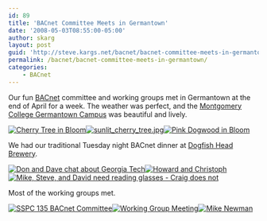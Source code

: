 ```yaml
---
id: 89
title: 'BACnet Committee Meets in Germantown'
date: '2008-05-03T08:55:00-05:00'
author: skarg
layout: post
guid: 'http://steve.kargs.net/bacnet/bacnet-committee-meets-in-germantown/'
permalink: /bacnet/bacnet-committee-meets-in-germantown/
categories:
    - BACnet
---
```


Our fun [BACnet](http://www.bacnet.org/) committee and working groups met in Germantown at the end of April for a week. The weather was perfect, and the [Montgomery College Germantown Campus](http://www.montgomerycollege.edu/) was beautiful and lively.

[![Cherry Tree in Bloom](http://steve.kargs.net/wp-content/uploads/2008/thumbs/DSCN7047.JPG "Cherry Tree in Bloom")](http://steve.kargs.net/wp-content/uploads/2008/DSCN7047.JPG)[![sunlit_cherry_tree.jpg](http://steve.kargs.net/wp-content/uploads/2008/thumbs/sunlit_cherry_tree.jpg "sunlit_cherry_tree.jpg")](http://steve.kargs.net/wp-content/uploads/2008/sunlit_cherry_tree.jpg)[![Pink Dogwood in Bloom](http://steve.kargs.net/wp-content/uploads/2008/thumbs/DSCN7064.JPG "Pink Dogwood in Bloom")](http://steve.kargs.net/wp-content/uploads/2008/DSCN7064.JPG)

We had our traditional Tuesday night BACnet dinner at [Dogfish Head Brewery](http://www.dogfish.com/).

[![Don and Dave chat about Georgia Tech](http://steve.kargs.net/wp-content/uploads/2008/thumbs/DSCN7016.JPG "Don and Dave chat about Georgia Tech")](http://steve.kargs.net/wp-content/uploads/2008/DSCN7016.JPG)[![Howard and Christoph](http://steve.kargs.net/wp-content/uploads/2008/thumbs/DSCN7019.JPG "Howard and Christoph")](http://steve.kargs.net/wp-content/uploads/2008/DSCN7019.JPG)[![Mike, Steve, and David need reading glasses - Craig does not](http://steve.kargs.net/wp-content/uploads/2008/thumbs/DSCN7017.JPG "Mike, Steve, and David need reading glasses - Craig does not")](http://steve.kargs.net/wp-content/uploads/2008/DSCN7017.JPG)

Most of the working groups met.

[![SSPC 135 BACnet Committee](http://steve.kargs.net/wp-content/uploads/2008/thumbs/DSCN7030.JPG "SSPC 135 BACnet Committee")](http://steve.kargs.net/wp-content/uploads/2008/DSCN7030.JPG)[![Working Group Meeting](http://steve.kargs.net/wp-content/uploads/2008/thumbs/DSCN7015.JPG "Working Group Meeting")](http://steve.kargs.net/wp-content/uploads/2008/DSCN7015.JPG)[![Mike Newman](http://steve.kargs.net/wp-content/uploads/2008/thumbs/DSCN7029.JPG "Mike Newman")](http://steve.kargs.net/wp-content/uploads/2008/DSCN7029.JPG)